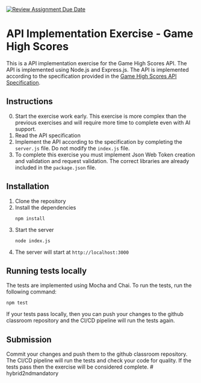 [![Review Assignment Due Date](https://classroom.github.com/assets/deadline-readme-button-22041afd0340ce965d47ae6ef1cefeee28c7c493a6346c4f15d667ab976d596c.svg)](https://classroom.github.com/a/3eYzQnXH)
# API Implementation Exercise - Game High Scores

This is a API implementation exercise for the Game High Scores API. The API is implemented using Node.js and Express.js. The API is implemented according to the specification provided in the [Game High Scores API Specification](https://lassehav-oamk.stoplight.io/docs/gamehighscoreexercisespecification/kprm5u5uf4b5q-game-high-scores-api).

## Instructions

0. Start the exercise work early. This exercise is more complex than the previous exercises and will require more time to complete even with AI support.
1. Read the API specification
2. Implement the API according to the specification by completing the `server.js` file. Do not modify the `index.js` file.
3. To complete this exercise you must implement Json Web Token creation and validation and request validation. The correct libraries are already included in the `package.json` file.

## Installation

1. Clone the repository
2. Install the dependencies
   ```
   npm install
   ```
3. Start the server
   ```
   node index.js
   ```
4. The server will start at `http://localhost:3000`

## Running tests locally

The tests are implemented using Mocha and Chai. To run the tests, run the following command:

```
npm test
```

If your tests pass locally, then you can push your changes to the github classroom repository and the CI/CD pipeline will run the tests again.

## Submission

Commit your changes and push them to the github classroom repository. The CI/CD pipeline will run the tests and check your code for quality. If the tests pass then the exercise will be considered complete.
#   h y b r i d 2 n d m a n d a t o r y  
 